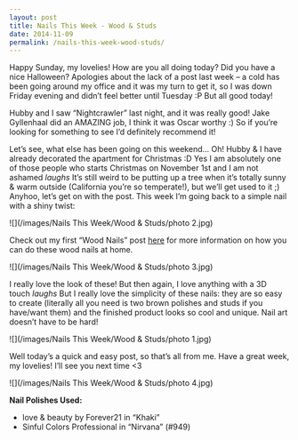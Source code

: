 ```yaml
---
layout: post
title: Nails This Week - Wood & Studs
date: 2014-11-09
permalink: /nails-this-week-wood-studs/
---
```


Happy Sunday, my lovelies! How are you all doing today? Did you have a nice Halloween? Apologies about the lack of a post last week – a cold has been going around my office and it was my turn to get it, so I was down Friday evening and didn’t feel better until Tuesday :P But all good today!

Hubby and I saw “Nightcrawler” last night, and it was really good! Jake Gyllenhaal did an AMAZING job, I think it was Oscar worthy :) So if you’re looking for something to see I’d definitely recommend it!

Let’s see, what else has been going on this weekend… Oh! Hubby & I have already decorated the apartment for Christmas :D Yes I am absolutely one of those people who starts Christmas on November 1st and I am not ashamed *laughs* It’s still weird to be putting up a tree when it’s totally sunny & warm outside (California you’re so temperate!), but we’ll get used to it ;) Anyhoo, let’s get on with the post. This week I’m going back to a simple nail with a shiny twist:

![](/images/Nails This Week/Wood & Studs/photo 2.jpg)

Check out my first “Wood Nails” post [here](http://nailsfornickels.com/nails-this-week-wood-nails/) for more information on how you can do these wood nails at home.

![](/images/Nails This Week/Wood & Studs/photo 3.jpg)

I really love the look of these! But then again, I love anything with a 3D touch *laughs* But I really love the simplicity of these nails: they are so easy to create (literally all you need is two brown polishes and studs if you have/want them) and the finished product looks so cool and unique. Nail art doesn’t have to be hard!

![](/images/Nails This Week/Wood & Studs/photo 1.jpg)

Well today’s a quick and easy post, so that’s all from me. Have a great week, my lovelies! I’ll see you next time <3

![](/images/Nails This Week/Wood & Studs/photo 4.jpg)

**Nail Polishes Used:**

- love & beauty by Forever21 in “Khaki”
- Sinful Colors Professional in “Nirvana” (#949)